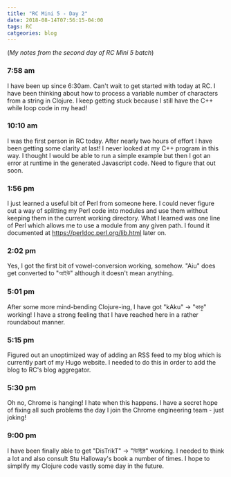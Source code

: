 ```yaml
---
title: "RC Mini 5 - Day 2"
date: 2018-08-14T07:56:15-04:00
tags: RC
catgeories: blog
---
```


(*My notes from the second day of RC Mini 5 batch*)

### 7:58 am
I have been up since 6:30am. Can't wait to get started with today at RC. I have been thinking about how to process a variable number of characters from a string in Clojure. I keep getting stuck because I still have the C++ while loop code in my head!

### 10:10 am
I was the first person in RC today. After nearly two hours of effort I have been getting some clarity at last! I never looked at my C++ program in this way. I thought I would be able to run a simple example but then I got an error at runtime in the generated Javascript code. Need to figure that out soon.

### 1:56 pm
I just learned a useful bit of Perl from someone here. I could never figure out a way of splitting my Perl code into modules and use them without keeping them in the current working directory. What I learned was one line of Perl which allows me to use a module from any given path. I found it documented at https://perldoc.perl.org/lib.html later on.

### 2:02 pm
Yes, I got the first bit of vowel-conversion working, somehow. "Aiu" does get converted to "আইউ" although it doesn't mean anything.

### 5:01 pm
After some more mind-bending Clojure-ing, I have got "kAku" -> "কাকু" working! I have a strong feeling that I have reached here in a rather roundabout manner.

### 5:15 pm
Figured out an unoptimized way of adding an RSS feed to my blog which is currently part of my Hugo website. I needed to do this in order to add the blog to RC's blog aggregator.

### 5:30 pm
Oh no, Chrome is hanging! I hate when this happens. I have a secret hope of fixing all such problems the day I join the Chrome engineering team - just joking!

### 9:00 pm
I have been finally able to get "DisTrikT" -> "ডিস্ট্রিক্ট" working. I needed to think a lot and also consult Stu Halloway's book a number of times. I hope to simplify my Clojure code vastly some day in the future.